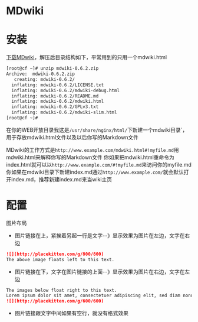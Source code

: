 MDwiki
======

安装
====
[下载MDwiki](https://github.com/Dynalon/mdwiki/releases)，解压后目录结构如下，平常用到的只用一个mdwiki.html
```bash
[root@cf ~]# unzip mdwiki-0.6.2.zip 
Archive:  mdwiki-0.6.2.zip
   creating: mdwiki-0.6.2/
  inflating: mdwiki-0.6.2/LICENSE.txt  
  inflating: mdwiki-0.6.2/mdwiki-debug.html  
  inflating: mdwiki-0.6.2/README.md  
  inflating: mdwiki-0.6.2/mdwiki.html  
  inflating: mdwiki-0.6.2/GPLv3.txt  
  inflating: mdwiki-0.6.2/mdwiki-slim.html 
[root@cf ~]#
```
在你的WEB开放目录我这是`/usr/share/nginx/html/`下新建一个mdwiki目录`，用于存放mdwiki.html文件以及以后你写的Markdown文件

MDwiki的工作方式是`http://www.example.com/mdwiki.html#!myfile.md`用mdwiki.html来解释你写的Markdown文件
你如果把mdwiki.html重命令为index.html就可以以`http://www.example.com/#!myfile.md`来访问你的myfile.md
你如果在mdwiki目录下新建index.md通过`http://www.example.com/`就会默认打开index.md，推荐新建index.md来当wiki主页

配置
===

图片布局

* 图片链接在上，紧挨着另起一行是文字--》显示效果为图片在左边，文字在右边
```markdown
![](http://placekitten.com/g/800/800)
The above image floats left to this text.
```
* 图片链接在下，文字在图片链接的上面--》显示效果为图片在右边，文字在左边
```markdown
The images below float right to this text.
Lorem ipsum dolor sit amet, consectetuer adipiscing elit, sed diam nonummy nibh euismod tincidunt ut laoreet dolore magna aliquam erat volutpat.
![](http://placekitten.com/g/600/600)
```
* 图片链接跟文字中间如果有空行，就没有格式效果


